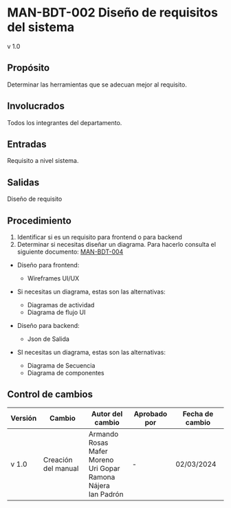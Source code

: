 # MAN-BDT-002 Diseño de requisitos del sistema

v 1.0

## Propósito

Determinar las herramientas que se adecuan mejor al requisito.

## Involucrados

Todos los integrantes del departamento.

## Entradas

Requisito a nivel sistema.

## Salidas

Diseño de requisito

## Procedimiento

1. Identificar si es un requisito para frontend o para backend
2. Determinar si necesitas diseñar un diagrama. Para hacerlo consulta el siguiente documento: [MAN-BDT-004](https://black-dot-2024.github.io/docs/manuales/man-bdt-003)

- Diseño para frontend:

  - Wireframes UI/UX

- Si necesitas un diagrama, estas son las alternativas:

  - Diagramas de actividad
  - Diagrama de flujo UI

- Diseño para backend:

  - Json de Salida

- SI necesitas un diagrama, estas son las alternativas:
  - Diagrama de Secuencia
  - Diagrama de componentes

## Control de cambios

| Versión | Cambio              | Autor del cambio                                                                          | Aprobado por | Fecha de cambio |
| ------- | ------------------- | ----------------------------------------------------------------------------------------- | ------------ | --------------- |
| v 1.0   | Creación del manual | Armando Rosas <br /> Mafer Moreno <br /> Uri Gopar <br /> Ramona Nájera <br /> Ian Padrón | -            | 02/03/2024      |

